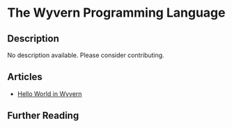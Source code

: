 # The Wyvern Programming Language

## Description

No description available. Please consider contributing.

## Articles

- [Hello World in Wyvern](https://sampleprograms.io/projects/hello-world/wyvern)

## Further Reading